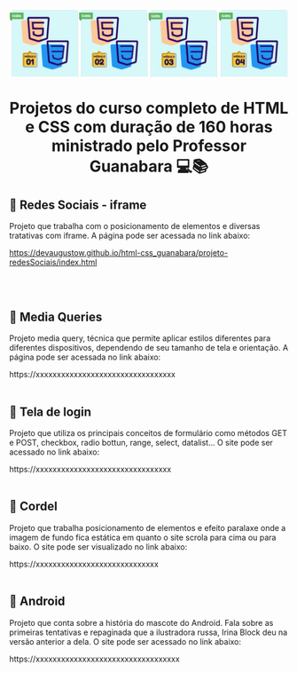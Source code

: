 <h1 align="center">
    <img src="img-title/logo-curso-modulos.jpg">
    <p>Projetos do curso completo de HTML e CSS  com duração de 160 horas ministrado pelo Professor Guanabara 💻📚</p>
</h1>

## 📘 Redes Sociais - iframe

Projeto que trabalha com o posicionamento de elementos e diversas tratativas com iframe.
A página pode ser acessada no link abaixo:

<a href="https://devaugustow.github.io/html-css_guanabara/projeto-redesSociais/index.html">https://devaugustow.github.io/html-css_guanabara/projeto-redesSociais/index.html</a>

<br><br>


## 📘 Media Queries

Projeto media query, técnica que permite aplicar estilos diferentes para diferentes dispositivos, dependendo de seu tamanho de tela e orientação.
A página pode ser acessada no link abaixo:


https://xxxxxxxxxxxxxxxxxxxxxxxxxxxxxxxxx
<br><br>


## 📘 Tela de login

Projeto que utiliza os principais conceitos de formulário como métodos GET e POST, checkbox, radio bottun, range, select, datalist...
O site pode ser acessado no link abaixo:

https://xxxxxxxxxxxxxxxxxxxxxxxxxxxxxxxx
<br><br>

## 📘 Cordel

Projeto que trabalha posicionamento de elementos e efeito paralaxe onde a imagem de fundo fica estática em quanto o site scrola para cima ou para baixo.
O site pode ser visualizado no link abaixo:

https://xxxxxxxxxxxxxxxxxxxxxxxxxxxxx
<br><br>

## 📘 Android

Projeto que conta sobre a história do mascote do Android. Fala sobre as primeiras tentativas e repaginada que a ilustradora russa, Irina Block deu na versão anterior a dela.
O site pode ser acessado no link abaixo:

https://xxxxxxxxxxxxxxxxxxxxxxxxxxxxxxxxxx
